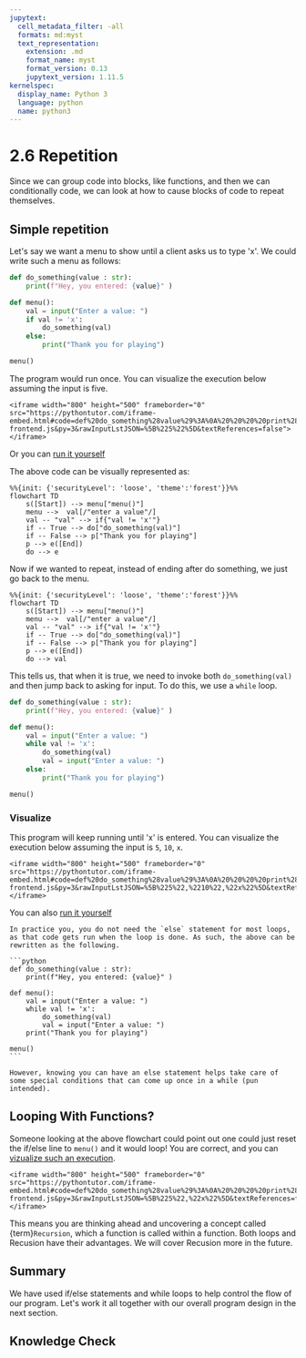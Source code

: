 ```yaml
---
jupytext:
  cell_metadata_filter: -all
  formats: md:myst
  text_representation:
    extension: .md
    format_name: myst
    format_version: 0.13
    jupytext_version: 1.11.5
kernelspec:
  display_name: Python 3
  language: python
  name: python3
---
```

# 2.6 Repetition 

Since we can group code into blocks, like functions, and then we can conditionally code, we can look at how to cause blocks of code to repeat themselves. 


## Simple repetition

Let's say we want a menu to show until a client asks us to type 'x'. We could write such a menu as follows:

```python
def do_something(value : str):
    print(f"Hey, you entered: {value}" )

def menu():
    val = input("Enter a value: ")
    if val != 'x':
        do_something(val)
    else:
        print("Thank you for playing")

menu()
```
The program would run once. You can visualize the execution below assuming the input is five.
```{toggle}
<iframe width="800" height="500" frameborder="0" src="https://pythontutor.com/iframe-embed.html#code=def%20do_something%28value%29%3A%0A%20%20%20%20print%28f%22Hey,%20you%20entered%3A%20%7Bvalue%7D%22%20%29%0A%0Adef%20menu%28%29%3A%0A%20%20%20%20val%20%3D%20input%28%22Enter%20a%20value%3A%20%22%29%0A%20%20%20%20if%20val%20!%3D%20'x'%3A%0A%20%20%20%20%20%20%20%20do_something%28val%29%0A%20%20%20%20else%3A%0A%20%20%20%20%20%20%20%20print%28%22Thank%20you%20for%20playing%22%29%0A%0Amenu%28%29&codeDivHeight=400&codeDivWidth=350&cumulative=false&curInstr=0&heapPrimitives=nevernest&origin=opt-frontend.js&py=3&rawInputLstJSON=%5B%225%22%5D&textReferences=false"> </iframe>
```
Or you can [run it yourself](https://pythontutor.com/render.html#code=def%20do_something%28value%29%3A%0A%20%20%20%20print%28f%22Hey,%20you%20entered%3A%20%7Bvalue%7D%22%20%29%0A%0Adef%20menu%28%29%3A%0A%20%20%20%20val%20%3D%20input%28%22Enter%20a%20value%3A%20%22%29%0A%20%20%20%20if%20val%20!%3D%20'x'%3A%0A%20%20%20%20%20%20%20%20do_something%28val%29%0A%20%20%20%20else%3A%0A%20%20%20%20%20%20%20%20print%28%22Thank%20you%20for%20playing%22%29%0A%0Amenu%28%29&cumulative=false&curInstr=0&heapPrimitives=nevernest&mode=display&origin=opt-frontend.js&py=3&rawInputLstJSON=%5B%5D&textReferences=false)


The above code can be visually represented as:

```{mermaid}
%%{init: {'securityLevel': 'loose', 'theme':'forest'}}%%
flowchart TD
    s([Start]) --> menu["menu()"]
    menu -->  val[/"enter a value"/]
    val -- "val" --> if{"val != 'x'"}
    if -- True --> do["do_something(val)"]
    if -- False --> p["Thank you for playing"]
    p --> e([End])
    do --> e
```

Now if we wanted to repeat, instead of ending after do something, we just go back to the menu.

```{mermaid}
%%{init: {'securityLevel': 'loose', 'theme':'forest'}}%%
flowchart TD
    s([Start]) --> menu["menu()"]
    menu -->  val[/"enter a value"/]
    val -- "val" --> if{"val != 'x'"}
    if -- True --> do["do_something(val)"]
    if -- False --> p["Thank you for playing"]
    p --> e([End])
    do --> val
```

This tells us, that when it is true, we need to invoke both `do_something(val)` and then jump back to asking for input. To do this, we use a `while` loop.

```python
def do_something(value : str):
    print(f"Hey, you entered: {value}" )

def menu():
    val = input("Enter a value: ")
    while val != 'x':
        do_something(val)
        val = input("Enter a value: ")
    else:
        print("Thank you for playing")

menu()
```
### Visualize

This program will keep running until 'x' is entered. You can visualize the execution below assuming the input is `5`, `10`, `x`.
```{toggle}
<iframe width="800" height="500" frameborder="0" src="https://pythontutor.com/iframe-embed.html#code=def%20do_something%28value%29%3A%0A%20%20%20%20print%28f%22Hey,%20you%20entered%3A%20%7Bvalue%7D%22%20%29%0A%0Adef%20menu%28%29%3A%0A%20%20%20%20val%20%3D%20input%28%22Enter%20a%20value%3A%20%22%29%0A%20%20%20%20while%20val%20!%3D%20'x'%3A%0A%20%20%20%20%20%20%20%20do_something%28val%29%0A%20%20%20%20%20%20%20%20val%20%3D%20input%28%22Enter%20a%20value%3A%20%22%29%0A%20%20%20%20else%3A%0A%20%20%20%20%20%20%20%20print%28%22Thank%20you%20for%20playing%22%29%0A%0Amenu%28%29&codeDivHeight=400&codeDivWidth=350&cumulative=false&curInstr=0&heapPrimitives=nevernest&origin=opt-frontend.js&py=3&rawInputLstJSON=%5B%225%22,%2210%22,%22x%22%5D&textReferences=false"> </iframe>

```

You can also [run it yourself](https://pythontutor.com/render.html#code=def%20do_something%28value%29%3A%0A%20%20%20%20print%28f%22Hey,%20you%20entered%3A%20%7Bvalue%7D%22%20%29%0A%0Adef%20menu%28%29%3A%0A%20%20%20%20val%20%3D%20input%28%22Enter%20a%20value%3A%20%22%29%0A%20%20%20%20while%20val%20!%3D%20'x'%3A%0A%20%20%20%20%20%20%20%20do_something%28val%29%0A%20%20%20%20%20%20%20%20val%20%3D%20input%28%22Enter%20a%20value%3A%20%22%29%0A%20%20%20%20else%3A%0A%20%20%20%20%20%20%20%20print%28%22Thank%20you%20for%20playing%22%29%0A%0Amenu%28%29&cumulative=false&curInstr=0&heapPrimitives=nevernest&mode=display&origin=opt-frontend.js&py=3&rawInputLstJSON=%5B%5D&textReferences=false)



````{Note}
In practice you, you do not need the `else` statement for most loops, as that code gets run when the loop is done. As such, the above can be rewritten as the following.

```python
def do_something(value : str):
    print(f"Hey, you entered: {value}" )

def menu():
    val = input("Enter a value: ")
    while val != 'x':
        do_something(val)
        val = input("Enter a value: ")
    print("Thank you for playing")

menu()
```

However, knowing you can have an else statement helps take care of some special conditions that can come up once in a while (pun intended).
````




## Looping With Functions?

Someone looking at the above flowchart could point out one could just reset the if/else line to `menu()` and it would loop! You are correct, and you can [vizualize such an execution](https://pythontutor.com/render.html#code=def%20do_something%28value%29%3A%0A%20%20%20%20print%28f%22Hey,%20you%20entered%3A%20%7Bvalue%7D%22%20%29%0A%0Adef%20menu%28%29%3A%0A%20%20%20%20val%20%3D%20input%28%22Enter%20a%20value%3A%20%22%29%0A%20%20%20%20if%20val%20!%3D%20'x'%3A%0A%20%20%20%20%20%20%20%20do_something%28val%29%0A%20%20%20%20%20%20%20%20menu%28%29%0A%20%20%20%20else%3A%0A%20%20%20%20%20%20%20%20print%28%22Thank%20you%20for%20playing%22%29%0A%20%20%20%20%20%20%20%20%0Amenu%28%29&cumulative=false&curInstr=0&heapPrimitives=nevernest&mode=display&origin=opt-frontend.js&py=3&rawInputLstJSON=%5B%5D&textReferences=false).

```{toggle}
<iframe width="800" height="500" frameborder="0" src="https://pythontutor.com/iframe-embed.html#code=def%20do_something%28value%29%3A%0A%20%20%20%20print%28f%22Hey,%20you%20entered%3A%20%7Bvalue%7D%22%20%29%0A%0Adef%20menu%28%29%3A%0A%20%20%20%20val%20%3D%20input%28%22Enter%20a%20value%3A%20%22%29%0A%20%20%20%20if%20val%20!%3D%20'x'%3A%0A%20%20%20%20%20%20%20%20do_something%28val%29%0A%20%20%20%20%20%20%20%20menu%28%29%0A%20%20%20%20else%3A%0A%20%20%20%20%20%20%20%20print%28%22Thank%20you%20for%20playing%22%29%0A%20%20%20%20%20%20%20%20%0Amenu%28%29&codeDivHeight=400&codeDivWidth=350&cumulative=false&curInstr=0&heapPrimitives=nevernest&origin=opt-frontend.js&py=3&rawInputLstJSON=%5B%225%22,%22x%22%5D&textReferences=false"> </iframe>
```

This means you are thinking ahead and uncovering a concept called {term}`Recursion`, which a function is called within a function. Both loops and Recusion have their advantages. We will cover Recusion more in the future. 

## Summary
We have used if/else statements and while loops to help control the flow of our program. Let's work it all together with our overall program design in the next section. 


## Knowledge Check